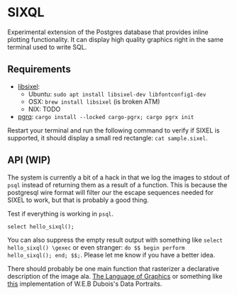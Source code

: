 # SIXQL

Experimental extension of the Postgres database that provides inline plotting functionality.
It can display high quality graphics right in the same terminal used to write SQL.

## Requirements
* [libsixel](https://github.com/saitoha/libsixel#readme):
    * Ubuntu: `sudo apt install libsixel-dev libfontconfig1-dev`
    * OSX: `brew install libsixel` (is broken ATM)
    * NIX: TODO
* [pgrq](https://github.com/tcdi/pgrx#readme): `cargo install --locked cargo-pgrx; cargo pgrx init`

Restart your terminal and run the following command to verify if SIXEL is supported,
it should display a small red rectangle: `cat sample.sixel`.

## API (WIP)

The system is currently a bit of a hack in that we log the images to stdout of `psql` instead of returning them as a result of a function. 
This is because the postgresql wire format will filter our the escape sequences needed for SIXEL to work, but that is probably a good thing.

Test if everything is working in `psql`.

`select hello_sixql();`

You can also suppress the empty result output with something like `select hello_sixql() \gexec`
or even stranger: `do $$ begin perform hello_sixql(); end; $$;`.
Please let me know if you have a better idea.

There should probably be one main function that rasterizer a declarative description of the image ala. [The Language of Graphics](https://www.cs.uic.edu/~wilkinson/Publications/gpl.pdf) or something like [this](https://github.com/ajstarks/dubois-data-portraits/blob/master/toc.pdf) implementation of W.E.B Dubois's Data Portraits.
